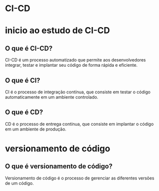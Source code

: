 # CI-CD
# inicio ao estudo de CI-CD

## O que é CI-CD?

CI-CD é um processo automatizado que permite aos desenvolvedores integrar, testar e implantar seu código de forma rápida e eficiente.

## O que é CI?

CI é o processo de integração contínua, que consiste em testar o código automaticamente em um ambiente controlado.

## O que é CD?

CD é o processo de entrega contínua, que consiste em implantar o código em um ambiente de produção.


# versionamento de código

## O que é versionamento de código?

Versionamento de código é o processo de gerenciar as diferentes versões de um código.



